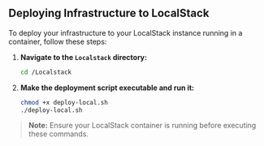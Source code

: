 <!--
    Documentation:
    This section provides clear instructions for deploying your infrastructure to a LocalStack instance running in a container. 
    The deployment process involves navigating to the appropriate directory and executing the deployment script. 
    **Note:** Deploying infrastructure to a running LocalStack container is essential to simulate real-world AWS cloud behavior in a local development environment.
-->
## Deploying Infrastructure to LocalStack

To deploy your infrastructure to your LocalStack instance running in a container, follow these steps:

1. **Navigate to the `Localstack` directory:**
    ```bash
    cd /Localstack
    ```

2. **Make the deployment script executable and run it:**
    ```bash
    chmod +x deploy-local.sh
    ./deploy-local.sh
    ```

> **Note:** Ensure your LocalStack container is running before executing these commands.
